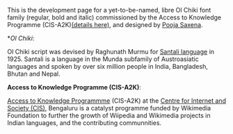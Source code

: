 This is the development page for a yet-to-be-named, libre Ol Chiki font family (regular, bold and italic) commissioned by the Access to Knowledge Programme (CIS-A2K)[(details here)](https://meta.wikimedia.org/wiki/CIS-A2K/Work_plan_July_2015_-_June_2016/Santali_Wikipedia), and designed by [Pooja Saxena](http://poojasaxena.in). 

**Ol Chiki*:

Ol Chiki script was devised by Raghunath Murmu for [Santali language](https://en.wikipedia.org/wiki/Santali_language) in 1925. Santali is a language in the Munda subfamily of Austroasiatic languages and spoken by over six million people in India, Bangladesh, Bhutan and Nepal.

**Access to Knowledge Programme (CIS-A2K)**:

[Access to Knowledge Programmme](http://meta.wikimedia.org/wiki/CIS-A2K/) (CIS-A2K) at the [Centre for Internet and Society (CIS)](http://cis-india.org), Bengaluru is a catalyst programme funded by Wikimedia Foundation to further the growth of Wiipedia and Wikimedia projects in Indian languages, and the contributing communnities.
